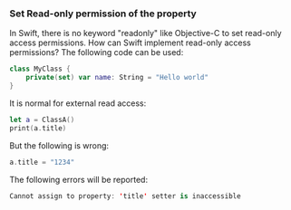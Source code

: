   
### Set Read-only permission of the property
In Swift, there is no keyword "readonly" like Objective-C to set read-only access permissions. How can Swift implement read-only access permissions? The following code can be used:

```Swift 
class MyClass {
    private(set) var name: String = "Hello world"
} 
```
It is normal for external read access:
```Swift
let a = ClassA()
print(a.title)
```
But the following is wrong:
```Swift
a.title = "1234"
```
The following errors will be reported:
```Swift
Cannot assign to property: 'title' setter is inaccessible
```






